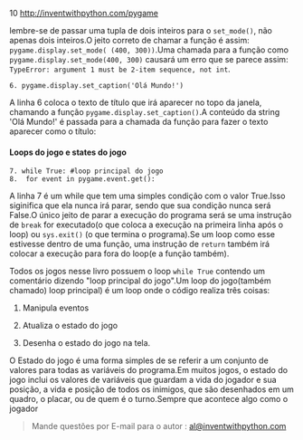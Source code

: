 10 http://inventwithpython.com/pygame

lembre-se de passar uma tupla de dois inteiros para o `set_mode()`, não apenas dois inteiros.O jeito correto de chamar a função é assim: 
`pygame.display.set_mode( (400, 300))`.Uma chamada para a função como `pygame.display.set_mode(400, 300)` causará um erro que se parece assim:
`TypeError: argument 1 must be 2-item sequence, not int`.

	6. pygame.display.set_caption('Olá Mundo!')

A linha 6 coloca o texto de título que irá aparecer no topo da janela, chamando a função `pygame.display.set_caption()`.A conteúdo da string 'Olá
Mundo!' é passada para a chamada da função para fazer o texto aparecer como o título:

#### Loops do jogo e states do jogo

	7. while True: #loop principal do jogo
	8.	for event in pygame.event.get():

A linha 7 é um while que tem uma simples condição com o valor True.Isso siginifica que ela nunca irá parar, sendo que sua condição nunca será
False.O único jeito de parar a execução do programa será se uma instrução de  `break` for executado(o que coloca a execução na primeira linha após
o loop) ou `sys.exit()` (o que termina o programa).Se um loop como esse estivesse dentro de uma função, uma instrução de  `return` também irá colocar a execução para fora do loop(e a função também).

Todos os jogos nesse livro possuem o loop `while True` contendo um comentário dizendo "loop principal do jogo".Um loop do jogo(também chamado) loop principal) é um loop onde o código realiza três coisas:

1. Manipula eventos

2. Atualiza o estado do jogo
 
3. Desenha o estado do jogo na tela.

O Estado do jogo é uma forma simples de se referir a um conjunto de valores para todas as variáveis do programa.Em muitos jogos, o estado do jogo inclui os valores de variáveis que guardam a vida do jogador e sua posição, a vida e posição de todos os inimigos, que são desenhados em um quadro, o placar, ou de quem é o turno.Sempre que acontece algo como o jogador

> Mande questões por E-mail para o autor : al@inventwithpython.com
